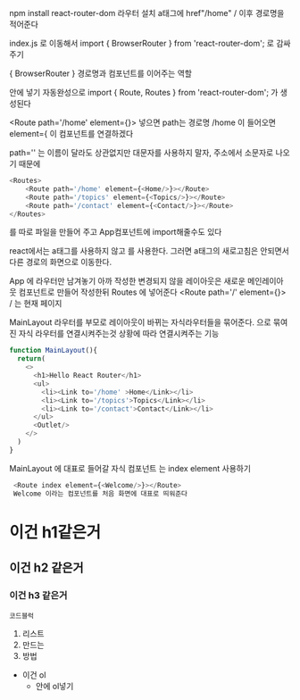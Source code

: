 npm install react-router-dom 라우터 설치
a태그에 href"/home" / 이후 경로명을 적어준다

index.js 로 이동해서
import { BrowserRouter } from 'react-router-dom';
 <BrowserRouter> 로 <App /> 감싸주기

 { BrowserRouter } 경로명과 컴포넌트를 이어주는 역할

<Routes> 안에 <Route> 넣기
자동완성으로 import { Route, Routes } from 'react-router-dom'; 가 생성된다

<Route path='/home' element={<Home/>}></Route> 넣으면
path는 경로명 /home 이 들어오면
element={<Home/> 이 컴포넌트를 연결하겠다

path='' 는 이름이 달라도 상관없지만 대문자를 사용하지 말자, 주소에서 소문자로 나오기 때문에

```js
<Routes>
    <Route path='/home' element={<Home/>}></Route>
    <Route path='/topics' element={<Topics/>}></Route>
    <Route path='/contact' element={<Contact/>}></Route>
</Routes>
```
를 따로 파일을 만들어 주고 App컴포넌트에 import해줄수도 있다

react에서는 a태그를 사용하지 않고 <Link to></Link>를 사용한다.
그러면 a태그의 새로고침은 안되면서 다른 경로의 화면으로 이동한다.

App 에 라우터만 남겨놓기
아까 작성한 변경되지 않을 레이아웃은 새로운 메인레이아웃 컴포넌트로 만들어 작성한뒤 Routes 에 넣어준다
<Route path='/' element={<MainLayout/>}></Route>
/ 는 현재 페이지

MainLayout 라우터를 부모로 레이아웃이 바뀌는 자식라우터들을 묶어준다.
<Outlet></Outlet> 으로 묶여진 자식 라우터를 연결시켜주는것
상황에 따라 연결시켜주는 기능

```js
function MainLayout(){
  return(
    <>
      <h1>Hello React Router</h1>
      <ul>
        <li><Link to='/home' >Home</Link></li>
        <li><Link to='/topics'>Topics</Link></li>
        <li><Link to='/contact'>Contact</Link></li>
      </ul>
      <Outlet/>
    </>
  )
}
```

MainLayout 에 대표로 들어갈 자식 컴포넌트 는 index element 사용하기
```js
 <Route index element={<Welcome/>}></Route>
 Welcome 이라는 컴포넌트를 처음 화면에 대표로 띄워준다
 ```








 # 이건 h1같은거
 ## 이건 h2 같은거
 ### 이건 h3 같은거

 ```코드블럭```

 1. 리스트
 2. 만드는
 3. 방법

 - 이건 ol
    - 안에 ol넣기